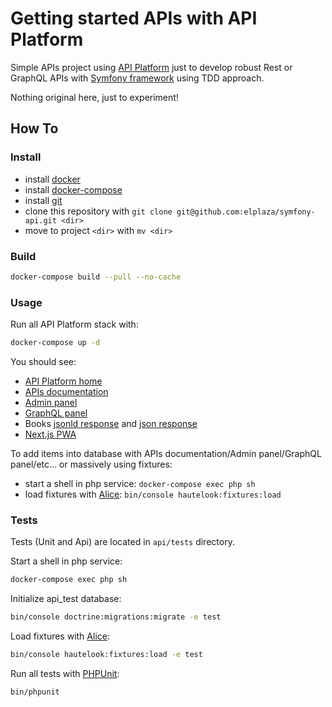# Getting started APIs with API Platform 

Simple APIs project using [API Platform](https://api-platform.com/) just to develop robust Rest or GraphQL APIs with [Symfony framework](https://symfony.com/) using TDD approach.

Nothing original here, just to experiment!

## How To

### Install
- install [docker](https://docs.docker.com/install/linux/docker-ce/ubuntu/)
- install [docker-compose](https://docs.docker.com/compose/install/)
- install [git](https://www.digitalocean.com/community/tutorials/how-to-install-git-on-ubuntu-18-04-quickstart)
- clone this repository with `git clone git@github.com:elplaza/symfony-api.git <dir>`
- move to project `<dir>` with `mv <dir>`

### Build
```bash
docker-compose build --pull --no-cache
```

### Usage
Run all API Platform stack with:
```bash
docker-compose up -d
```

You should see:
- [API Platform home](https://localhost)
- [APIs documentation](https://localhost/docs)
- [Admin panel](https://localhost/admin)
- [GraphQL panel](https://localhost/graphql)
- Books [jsonld response](https://localhost/books.jsonld) and [json response](https://localhost/books.json)
- [Next.js PWA](https://localhost/books/)

To add items into database with APIs documentation/Admin panel/GraphQL panel/etc... or massively using fixtures:
- start a shell in php service: `docker-compose exec php sh`
- load fixtures with [Alice](https://github.com/nelmio/alice): `bin/console hautelook:fixtures:load`

### Tests
Tests (Unit and Api) are located in `api/tests` directory.

Start a shell in php service:
```bash
docker-compose exec php sh
```

Initialize api_test database:
```bash
bin/console doctrine:migrations:migrate -e test
```

Load fixtures with [Alice](https://github.com/nelmio/alice):
```bash
bin/console hautelook:fixtures:load -e test
```

Run all tests with [PHPUnit](https://phpunit.de/index.html):
```bash
bin/phpunit
```